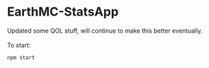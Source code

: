 # EarthMC-StatsApp

Updated some QOL stuff, will continue to make this better eventually.<br/><br/>
To start: <br/>
```
npm start
```

